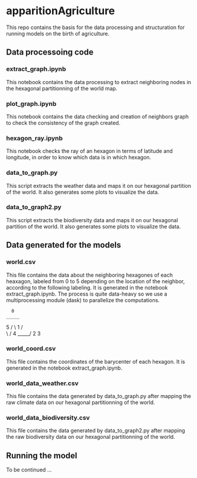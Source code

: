 # apparitionAgriculture

This repo contains the basis for the data processing and structuration for running models on the birth of agriculture.

## Data processoing code

### extract_graph.ipynb
This notebook contains the data processing to extract neighboring nodes in the hexagonal partitionning of the world map.

### plot_graph.ipynb
This notebook contains the data checking and creation of neighbors graph to check the consistency of the graph created.

### hexagon_ray.ipynb
This notebook checks the ray of an hexagon in terms of latitude and longitude, in order to know which data is in which hexagon.

### data_to_graph.py
This script extracts the weather data and maps it on our hexagonal partition of the world. It also generates some plots to visualize the data.

### data_to_graph2.py
This script extracts the biodiversity data and maps it on our hexagonal partition of the world. It also generates some plots to visualize the data.

## Data generated for the models

### world.csv
This file contains the data about the neighboring hexagones of each heaxagon, labeled from 0 to 5 depending on the location of the neighbor, according to the following labeling. It is generated in the notebook extract_graph.ipynb. The process is quite data-heavy so we use a multiprocessing module (dask) to parallelize the computations.

      0
    _____
 5 /     \ 1
  /       \
  \       /
 4 \_____/ 2
      3

### world_coord.csv
This file contains the coordinates of the barycenter of each hexagon. It is generated in the notebook extract_graph.ipynb.

### world_data_weather.csv
This file contains the data generated by data_to_graph.py after mapping the raw climate data on our hexagonal partitionning of the world.

### world_data_biodiversity.csv
This file contains the data generated by data_to_graph2.py after mapping the raw biodiversity data on our hexagonal partitionning of the world.

## Running the model

To be continued ...